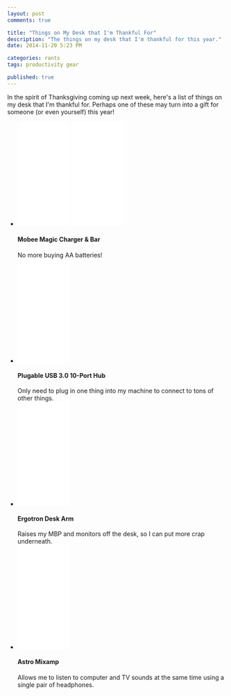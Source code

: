 ```yaml
---
layout: post
comments: true

title: "Things on My Desk that I'm Thankful For"
description: "The things on my desk that I'm thankful for this year."
date: 2014-11-20 5:23 PM

categories: rants
tags: productivity gear

published: true
---
```


In the spirit of Thanksgiving coming up next week, here's a list of things on my desk that I'm thankful for. Perhaps one of these may turn into a gift for someone (or even yourself) this year!

<ul class="list-group">
    <li class="list-group-item">
        <div class="media">
            <div class="pull-left">
                <iframe style="width:120px;height:240px;" marginwidth="0" marginheight="0" scrolling="no" frameborder="0" src="//ws-na.amazon-adsystem.com/widgets/q?ServiceVersion=20070822&OneJS=1&Operation=GetAdHtml&MarketPlace=US&source=ac&ref=tf_til&ad_type=product_link&tracking_id=sonnyhuynh-20&marketplace=amazon&region=US&placement=B004XQWGHW&asins=B004XQWGHW&linkId=FF34L64XCSLN6XLP&show_border=true&link_opens_in_new_window=true">
                </iframe>
                <iframe style="width:120px;height:240px;" marginwidth="0" marginheight="0" scrolling="no" frameborder="0" src="//ws-na.amazon-adsystem.com/widgets/q?ServiceVersion=20070822&OneJS=1&Operation=GetAdHtml&MarketPlace=US&source=ac&ref=tf_til&ad_type=product_link&tracking_id=sonnyhuynh-20&marketplace=amazon&region=US&placement=B00GL0Z4IQ&asins=B00GL0Z4IQ&linkId=TG6UU3MLRVP44VEV&show_border=true&link_opens_in_new_window=true">
                </iframe>
            </div>
            <div class="media-body">
                <h4 class="media-heading">Mobee Magic Charger & Bar</h4>
                No more buying AA batteries!
            </div>
        </div>
    </li>
    <li class="list-group-item">
        <div class="media">
            <div class="pull-left">
                <iframe style="width:120px;height:240px;" marginwidth="0" marginheight="0" scrolling="no" frameborder="0" src="//ws-na.amazon-adsystem.com/widgets/q?ServiceVersion=20070822&OneJS=1&Operation=GetAdHtml&MarketPlace=US&source=ac&ref=tf_til&ad_type=product_link&tracking_id=sonnyhuynh-20&marketplace=amazon&region=US&placement=B00JEPIOOQ&asins=B00JEPIOOQ&linkId=2PFY2W6UDPC42EFH&show_border=true&link_opens_in_new_window=true">
                </iframe>
            </div>
            <div class="media-body">
                <h4 class="media-heading">Plugable USB 3.0 10-Port Hub</h4>
                Only need to plug in one thing into my machine to connect to tons of other things.
            </div>
        </div>
    </li>
    <li class="list-group-item">
        <div class="media">
            <div class="pull-left">
                <iframe style="width:120px;height:240px;" marginwidth="0" marginheight="0" scrolling="no" frameborder="0" src="//ws-na.amazon-adsystem.com/widgets/q?ServiceVersion=20070822&OneJS=1&Operation=GetAdHtml&MarketPlace=US&source=ac&ref=tf_til&ad_type=product_link&tracking_id=sonnyhuynh-20&marketplace=amazon&region=US&placement=B00358RIRC&asins=B00358RIRC&linkId=UCIHVP2DNCMLUFW6&show_border=true&link_opens_in_new_window=true">
                </iframe>
            </div>
            <div class="media-body">
                <h4 class="media-heading">Ergotron Desk Arm</h4>
                Raises my MBP and monitors off the desk, so I can put more crap underneath.
            </div>
        </div>
    </li>
    <li class="list-group-item">
        <div class="media">
            <div class="pull-left">
                <iframe style="width:120px;height:240px;" marginwidth="0" marginheight="0" scrolling="no" frameborder="0" src="//ws-na.amazon-adsystem.com/widgets/q?ServiceVersion=20070822&OneJS=1&Operation=GetAdHtml&MarketPlace=US&source=ac&ref=tf_til&ad_type=product_link&tracking_id=sonnyhuynh-20&marketplace=amazon&region=US&placement=B00NY5ZNZA&asins=B00NY5ZNZA&linkId=SPVU4CJMT5AAJI24&show_border=true&link_opens_in_new_window=true">
                </iframe>
            </div>
            <div class="media-body">
                <h4 class="media-heading">Astro Mixamp</h4>
                Allows me to listen to computer and TV sounds at the same time using a single pair of headphones.
            </div>
        </div>
    </li>
</ul>
